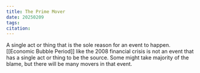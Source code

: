 ```yaml
---
title: The Prime Mover
date: 20250209
tags: 
citation:
---
```

A single act or thing that is the sole reason for an event to happen. [[Economic Bubble Period]] like the 2008 financial crisis is not an event that has a single act or thing to be the source. Some might take majority of the blame, but there will be many movers in that event.